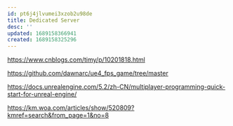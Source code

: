 ```yaml
---
id: pt6j4jlvumei3xzob2u98de
title: Dedicated Server
desc: ''
updated: 1689158366941
created: 1689158325296
---
```


https://www.cnblogs.com/timy/p/10201818.html

https://github.com/dawnarc/ue4_fps_game/tree/master

https://docs.unrealengine.com/5.2/zh-CN/multiplayer-programming-quick-start-for-unreal-engine/

https://km.woa.com/articles/show/520809?kmref=search&from_page=1&no=8